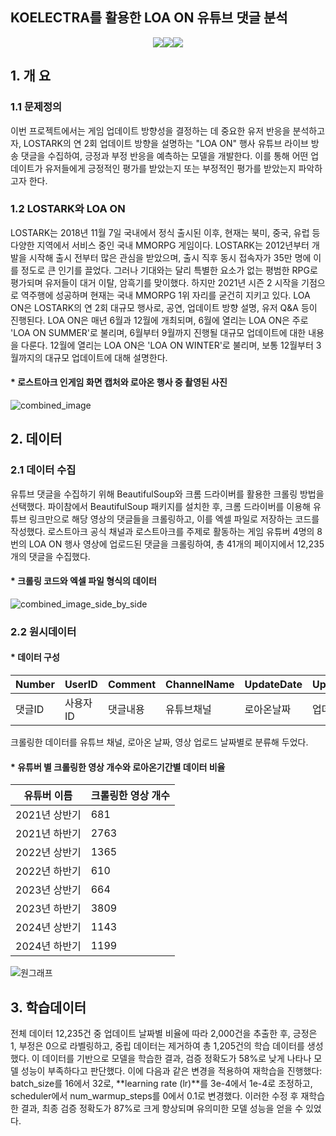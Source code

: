 ## KOELECTRA를 활용한 LOA ON 유튜브 댓글 분석
<!--
badge icon 참고 사이트
https://github.com/danmadeira/simple-icon-badges
-->
<p align="center"><img src="https://img.shields.io/badge/python-%233776AB.svg?&style=for-the-badge&logo=python&logoColor=white" /><img src="https://img.shields.io/badge/pytorch-%23EE4C2C.svg?&style=for-the-badge&logo=pytorch&logoColor=white" /><img src="https://img.shields.io/badge/pycharm-%23000000.svg?&style=for-the-badge&logo=pycharm&logoColor=white" /><p>

## 1. 개 요

### 1.1 문제정의
이번 프로젝트에서는 게임 업데이트 방향성을 결정하는 데 중요한 유저 반응을 분석하고자, LOSTARK의 연 2회 업데이트 방향을 설명하는 "LOA ON" 행사 유튜브 라이브 방송 댓글을 수집하여, 긍정과 부정 반응을 예측하는 모델을 개발한다. 이를 통해 어떤 업데이트가 유저들에게 긍정적인 평가를 받았는지 또는 부정적인 평가를 받았는지 파악하고자 한다.
### 1.2 LOSTARK와 LOA ON
LOSTARK는 2018년 11월 7일 국내에서 정식 출시된 이후, 현재는 북미, 중국, 유럽 등 다양한 지역에서 서비스 중인 국내 MMORPG 게임이다. LOSTARK는 2012년부터 개발을 시작해 출시 전부터 많은 관심을 받았으며, 출시 직후 동시 접속자가 35만 명에 이를 정도로 큰 인기를 끌었다. 그러나 기대와는 달리 특별한 요소가 없는 평범한 RPG로 평가되며 유저들이 대거 이탈, 암흑기를 맞이했다. 하지만 2021년 시즌 2 시작을 기점으로 역주행에 성공하며 현재는 국내 MMORPG 1위 자리를 굳건히 지키고 있다.
LOA ON은 LOSTARK의 연 2회 대규모 행사로, 공연, 업데이트 방향 설명, 유저 Q&A 등이 진행된다. LOA ON은 매년 6월과 12월에 개최되며, 6월에 열리는 LOA ON은 주로 'LOA ON SUMMER'로 불리며, 6월부터 9월까지 진행될 대규모 업데이트에 대한 내용을 다룬다. 12월에 열리는 LOA ON은 'LOA ON WINTER'로 불리며, 보통 12월부터 3월까지의 대규모 업데이트에 대해 설명한다.
#### * 로스트아크 인게임 화면 캡처와 로아온 행사 중 촬영된 사진
![combined_image](https://github.com/user-attachments/assets/3082606e-6102-408c-a44b-960aa3cf893e)
## 2. 데이터


### 2.1 데이터 수집
유튜브 댓글을 수집하기 위해 BeautifulSoup와 크롬 드라이버를 활용한 크롤링 방법을 선택했다. 파이참에서 BeautifulSoup 패키지를 설치한 후, 크롬 드라이버를 이용해 유튜브 링크만으로 해당 영상의 댓글들을 크롤링하고, 이를 엑셀 파일로 저장하는 코드를 작성했다. 로스트아크 공식 채널과 로스트아크를 주제로 활동하는 게임 유튜버 4명의 8번의 LOA ON 행사 영상에 업로드된 댓글을 크롤링하여, 총 41개의 페이지에서 12,235개의 댓글을 수집했다.
#### * 크롤링 코드와 엑셀 파일 형식의 데이터
![combined_image_side_by_side](https://github.com/user-attachments/assets/dd449f86-ff60-44b8-a115-004908d2213f)
### 2.2 원시데이터
#### * 데이터 구성

| Number | UserID | Comment | ChannelName | UpdateDate | UpdateName | VideoUploadDate |
|--------|----------|-------------|--------------|--------------|--------------|--------------|
|댓글ID | 사용자ID    | 댓글내용       | 유튜브채널  | 로아온날짜 | 업데이트명  | 영상업로드날짜|

크롤링한 데이터를 유튜브 채널, 로아온 날짜, 영상 업로드 날짜별로 분류해 두었다.
#### * 유튜버 별 크롤링한 영상 개수와 로아온기간별 데이터 비율
| 유튜버 이름 | 크롤링한 영상 개수 | 
|--------|----------|
|2021년 상반기 | 681|
|2021년 하반기 | 2763|
|2022년 상반기 | 1365|
|2022년 하반기 | 610|
|2023년 상반기 | 664|
|2023년 하반기 | 3809|
|2024년 상반기 | 1143|
|2024년 하반기 | 1199|
![원그래프](https://github.com/user-attachments/assets/f7a736aa-0347-400f-acce-939bb6836586)
## 3. 학습데이터
전체 데이터 12,235건 중 업데이트 날짜별 비율에 따라 2,000건을 추출한 후, 긍정은 1, 부정은 0으로 라벨링하고, 중립 데이터는 제거하여 총 1,205건의 학습 데이터를 생성했다. 이 데이터를 기반으로 모델을 학습한 결과, 검증 정확도가 58%로 낮게 나타나 모델 성능이 부족하다고 판단했다. 이에 다음과 같은 변경을 적용하여 재학습을 진행했다: batch_size를 16에서 32로, **learning rate (lr)**를 3e-4에서 1e-4로 조정하고, scheduler에서 num_warmup_steps를 0에서 0.1로 변경했다. 이러한 수정 후 재학습한 결과, 최종 검증 정확도가 87%로 크게 향상되며 유의미한 모델 성능을 얻을 수 있었다.
